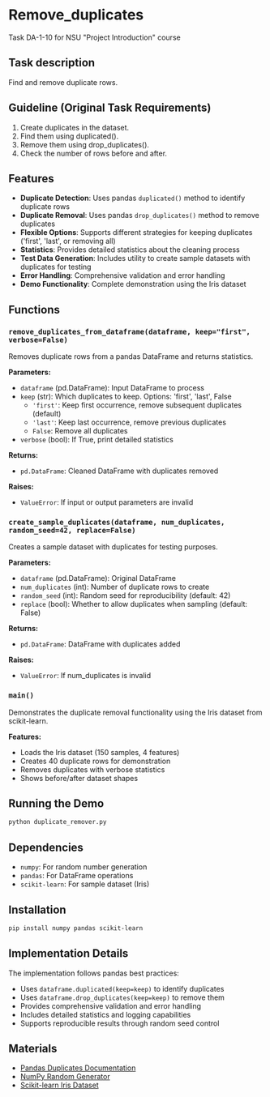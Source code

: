 # Remove_duplicates
Task DA-1-10 for NSU "Project Introduction" course

## Task description
Find and remove duplicate rows.

## Guideline (Original Task Requirements)
1. Create duplicates in the dataset.
2. Find them using duplicated().
3. Remove them using drop_duplicates().
4. Check the number of rows before and after.

## Features
- **Duplicate Detection**: Uses pandas `duplicated()` method to identify duplicate rows
- **Duplicate Removal**: Uses pandas `drop_duplicates()` method to remove duplicates
- **Flexible Options**: Supports different strategies for keeping duplicates ('first', 'last', or removing all)
- **Statistics**: Provides detailed statistics about the cleaning process
- **Test Data Generation**: Includes utility to create sample datasets with duplicates for testing
- **Error Handling**: Comprehensive validation and error handling
- **Demo Functionality**: Complete demonstration using the Iris dataset

## Functions


### `remove_duplicates_from_dataframe(dataframe, keep="first", verbose=False)`
Removes duplicate rows from a pandas DataFrame and returns statistics.

**Parameters:**
- `dataframe` (pd.DataFrame): Input DataFrame to process
- `keep` (str): Which duplicates to keep. Options: 'first', 'last', False
  - `'first'`: Keep first occurrence, remove subsequent duplicates (default)
  - `'last'`: Keep last occurrence, remove previous duplicates
  - `False`: Remove all duplicates
- `verbose` (bool): If True, print detailed statistics

**Returns:**
- `pd.DataFrame`: Cleaned DataFrame with duplicates removed

**Raises:**
- `ValueError`: If input or output parameters are invalid


### `create_sample_duplicates(dataframe, num_duplicates, random_seed=42, replace=False)`
Creates a sample dataset with duplicates for testing purposes.

**Parameters:**
- `dataframe` (pd.DataFrame): Original DataFrame
- `num_duplicates` (int): Number of duplicate rows to create
- `random_seed` (int): Random seed for reproducibility (default: 42)
- `replace` (bool): Whether to allow duplicates when sampling (default: False)

**Returns:**
- `pd.DataFrame`: DataFrame with duplicates added

**Raises:**
- `ValueError`: If num_duplicates is invalid


### `main()`
Demonstrates the duplicate removal functionality using the Iris dataset from scikit-learn.

**Features:**
- Loads the Iris dataset (150 samples, 4 features)
- Creates 40 duplicate rows for demonstration
- Removes duplicates with verbose statistics
- Shows before/after dataset shapes


## Running the Demo
```bash
python duplicate_remover.py
```

## Dependencies
- `numpy`: For random number generation
- `pandas`: For DataFrame operations
- `scikit-learn`: For sample dataset (Iris)

## Installation
```bash
pip install numpy pandas scikit-learn
```

## Implementation Details
The implementation follows pandas best practices:
- Uses `dataframe.duplicated(keep=keep)` to identify duplicates
- Uses `dataframe.drop_duplicates(keep=keep)` to remove them
- Provides comprehensive validation and error handling
- Includes detailed statistics and logging capabilities
- Supports reproducible results through random seed control

## Materials
- [Pandas Duplicates Documentation](https://pandas.pydata.org/docs/user_guide/duplicates.html)
- [NumPy Random Generator](https://numpy.org/doc/stable/reference/random/generator.html)
- [Scikit-learn Iris Dataset](https://scikit-learn.org/stable/modules/generated/sklearn.datasets.load_iris.html)
